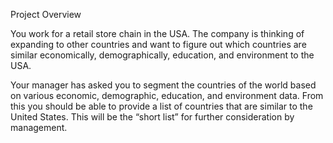 Project Overview

You work for a retail store chain in the USA. The company is thinking of expanding to other countries and want to figure out which countries are similar economically, demographically, education, and environment to the USA.

Your manager has asked you to segment the countries of the world based on various economic, demographic, education, and environment data. From this you should be able to provide a list of countries that are similar to the United States. This will be the “short list” for further consideration by management.
